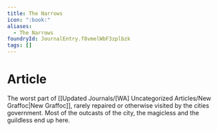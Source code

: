```yaml
---
title: The Narrows
icon: ":book:"
aliases:
  - The Narrows
foundryId: JournalEntry.f8vmelWbF3zplbzk
tags: []
---
```


# Article
The worst part of [[Updated Journals/[WA] Uncategorized Articles/New Graffoc|New Graffoc]], rarely repaired or otherwise visited by the cities government. Most of the outcasts of the city, the magicless and the guildless end up here.